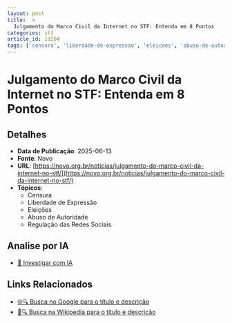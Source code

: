 ```yaml
---
layout: post
title:  >
  Julgamento do Marco Civil da Internet no STF: Entenda em 8 Pontos
categories: stf
article_id: id204
tags: ['censura', 'liberdade-de-expressao', 'eleicoes', 'abuso-de-autoridade', 'regulacao-das-redes-sociais']
---
```


# Julgamento do Marco Civil da Internet no STF: Entenda em 8 Pontos

## Detalhes
- **Data de Publicação**: 2025-06-13
- **Fonte**: Novo
- **URL**: [https://novo.org.br/noticias/julgamento-do-marco-civil-da-internet-no-stf/](https://novo.org.br/noticias/julgamento-do-marco-civil-da-internet-no-stf/)
- **Tópicos**:
  - Censura
  - Liberdade de Expressão
  - Eleições
  - Abuso de Autoridade
  - Regulação das Redes Sociais

## Analise por IA
- [🤖 Investigar com IA](https://www.perplexity.ai/search?q=%22not%C3%ADcia%20artigo%20Brasil%22%20Julgamento%20do%20Marco%20Civil%20da%20Internet%20no%20STF%3A%20Entenda%20em%208%20Pontos%20Novo%202025-06-13)

## Links Relacionados
- [🌐🔍 Busca no Google para o título e descrição](https://www.google.com/search?q=%22not%C3%ADcia%20artigo%20Brasil%22%20Julgamento%20do%20Marco%20Civil%20da%20Internet%20no%20STF%3A%20Entenda%20em%208%20Pontos%20Novo%202025-06-13)
- [📖🔍 Busca na Wikipedia para o título e descrição](https://pt.wikipedia.org/w/index.php?search=%22not%C3%ADcia%20artigo%20Brasil%22%20Julgamento%20do%20Marco%20Civil%20da%20Internet%20no%20STF%3A%20Entenda%20em%208%20Pontos%20Novo%202025-06-13)

